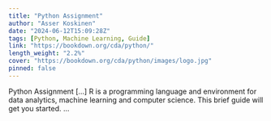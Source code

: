 ```yaml
---
title: "Python Assignment"
author: "Asser Koskinen"
date: "2024-06-12T15:09:28Z"
tags: [Python, Machine Learning, Guide]
link: "https://bookdown.org/cda/python/"
length_weight: "2.2%"
cover: "https://bookdown.org/cda/python/images/logo.jpg"
pinned: false
---
```


Python Assignment [...] R is a programming language and environment for data analytics, machine learning and computer science. This brief guide will get you started. ...
